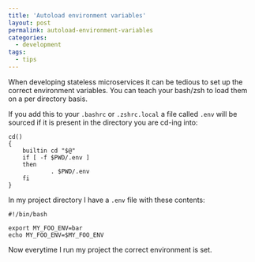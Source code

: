 ```yaml
---
title: 'Autoload environment variables'
layout: post
permalink: autoload-environment-variables
categories:
  - development
tags:
  - tips
---
```


When developing stateless microservices it can be tedious to set up the correct environment variables.
You can teach your bash/zsh to load them on a per directory basis.

If you add this to your `.bashrc` or `.zshrc.local` a file called `.env` will be sourced if it is present
in the directory you are cd-ing into:

    cd()
    {
        builtin cd "$@"
        if [ -f $PWD/.env ]
        then
                . $PWD/.env
        fi
    }

In my project directory I have a `.env` file with these contents:

    #!/bin/bash

    export MY_FOO_ENV=bar
    echo MY_FOO_ENV=$MY_FOO_ENV

Now everytime I run my project the correct environment is set.

